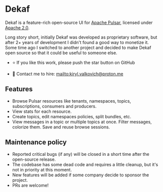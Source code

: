 # Dekaf

Dekaf is a feature-rich open-source UI for [Apache Pulsar](https://pulsar.apache.org/), licensed under [Apache 2.0](./LICENSE.md).

Long story short, initially Dekaf was developed as proprietary software, but after 2+ years of development I didn't found a good way to monetize it.
Some time ago I switched to another project and decided to make Dekaf open source so that it could be useful to someone else.

- ⭐ If you like this work, please push the star button on GitHub

- 🤝 Contact me to hire: <mailto:kiryl.valkovich@proton.me>

## Features

- Browse Pulsar resources like tenants, namespaces, topics, subscriptions, consumers and producers.
- View stats for each resource.
- Create topics, edit namespaces policies, split bundles, etc.
- View messages in a topic or multiple topics at once. Filter messages, colorize them. Save and reuse browse sessions.

## Maintenance policy

- Reported critical bugs (if any) will be closed in a short time after the open-source release.
- The codebase has some dead code and requires a little cleanup, but it's not in priority at this moment.
- New features will be added if some company decide to sponsor the project.
- PRs are welcome!
